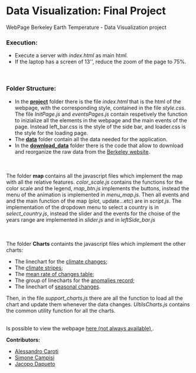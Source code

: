 # Data Visualization: Final Project

WebPage Berkeley Earth Temperature - Data Visualization project

### Execution:
- Execute a server with <i> index.html </i> as main html.
- If the laptop has a screen of 13'', reduce the zoom of the page to 75%.
<br/>

### Folder Structure:

 - In the <strong><a href="https://github.com/AlessandroCaroti/DV_finalProject/tree/main/project"> project</a></strong> folder there is the file <i> index.html </i> that is the html of the webpage, with the corresponding style, contained in the file <i> style.css</i>. The file <i> InitPage.js </i> and <i>eventsPages.js</i> contain respetively the function to inizialize all the elements in the webpage and the main events of the page. Instead left_bar.css is the style of the side bar, and loader.css is the style for the loading page. 
 - The <strong><a href="https://github.com/AlessandroCaroti/DV_finalProject/tree/main/data"> data</a></strong> folder contain all the data needed for the application.<br>
 - In the <strong><a href="https://github.com/AlessandroCaroti/DV_finalProject/tree/main/download_data"> download_data</a></strong> folder there is the code that allow to download and reorganize the raw data from the <a href="http://berkeleyearth.org/">Berkeley website</a>.<br>
<br/>

<br/> 
The folder <b> map </b> contains all the javascript files which implement the map with all the relative features. <i>color_scale.js</i> contains the functions for the color scale and the legend, <i> map_btn.js </i> implements the buttons, instead the menu of the animation is implemented in <i>menu_map.js</i>. Then all events and and the main function of the map (plot, update...etc) are in <i> script.js</i>. The implementation of the dropdown menu to select a country is in <i>select_country.js</i>, instead the slider and the events for the choise of the years range are implemented in <i> slider.js </i> and in <i> leftSide_bar.js </i>

<br/><br/>
The folder <b> Charts </b> containts the javascript files which implement the other charts:
<ul>
    <li> The linechart for the <a href="https://github.com/AlessandroCaroti/DV_finalProject/blob/main/project/Charts/climateChangesLinechart.js"> climate changes</a>; </li>
    <li> The <a href="https://github.com/AlessandroCaroti/DV_finalProject/blob/main/project/Charts/climateStripes.js"> climate stripes</a>; </li>
    <li> The <a href="https://github.com/AlessandroCaroti/DV_finalProject/blob/main/project/Charts/meanRateOfChangesTable.js"> mean rate of changes table</a>;</li>
    <li> The group of linecharts for the <a href="https://github.com/AlessandroCaroti/DV_finalProject/blob/main/project/Charts/anomaliesRecords.js"> anomalies record</a>;</li>
    <li> The linechart of <a href="https://github.com/AlessandroCaroti/DV_finalProject/blob/main/project/Charts/anomaliesRecords.js"> seasonal changes</a>.</li>
</ul>
Then, in the file <i> support_charts.js </i> there are all the function to load all the chart and update them whenever the data changes. <i> UltilsCharts.js</i> contains the common utility function for all the charts.


<br/> 
<br/>

Is possible to view the webpage <a href="http://rmplst.me/project/"> here (not always available) </a>.

<b>Contributors:</b>
<ul>
 <li><a href="https://github.com/AlessandroCaroti">Alessandro Caroti</a></li>
 <li><a href="https://github.com/simocampi">Simone Campisi</del></a></li>
 <li><a href="https://github.com/LazyRacc00n">Jacopo Dapueto</a></li>
</ul>
